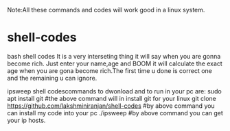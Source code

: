 Note:All these commands and codes will work good in a linux system.
# shell-codes
bash shell codes
It is a very interseting thing it will say when you are gonna become rich.
Just enter your name,age and BOOM it will calculate the exact age when you are gona become rich.The first time u done is correct one and the remaining u can ignore.

ipsweep shell codescommands to dwonload and to run in your pc are:
sudo apt install git
#the above command will in install git for your linux
git clone https://github.com/lakshminiranjan/shell-codes
#by above command you can install my code into your pc 
./ipsweep <your ip address>
#by above command you can get your ip hosts.
